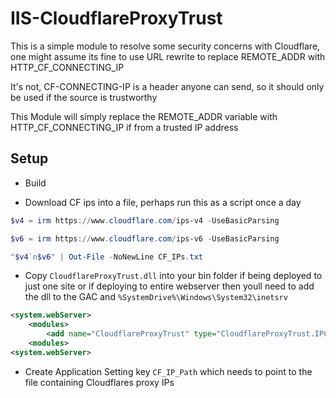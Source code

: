 # IIS-CloudflareProxyTrust

This is a simple module to resolve some security concerns with Cloudflare, one might assume its fine to use URL rewrite to replace REMOTE_ADDR with HTTP_CF_CONNECTING_IP 

It's not, CF-CONNECTING-IP is a header anyone can send, so it should only be used if the source is trustworthy 

This Module will simply replace the REMOTE_ADDR variable with HTTP_CF_CONNECTING_IP if from a trusted IP address

## Setup

- Build

- Download CF ips into a file, perhaps run this as a script once a day

```powershell
$v4 = irm https://www.cloudflare.com/ips-v4 -UseBasicParsing

$v6 = irm https://www.cloudflare.com/ips-v6 -UseBasicParsing

"$v4`n$v6" | Out-File -NoNewLine CF_IPs.txt
```

- Copy `CloudflareProxyTrust.dll` into your bin folder if being deployed to just one site or if deploying to entire webserver then youll need to add the dll to the GAC and `%SystemDrive%\Windows\System32\inetsrv`

```xml
<system.webServer>
    <modules>
        <add name="CloudflareProxyTrust" type="CloudflareProxyTrust.IPCheck, CloudflareProxyTrust, Version=1.0.0.0, Culture=neutral, PublicKeyToken=7381665d8f939351" preCondition="runtimeVersionv4.0" />
    <modules>
<system.webServer>
```

- Create Application Setting key `CF_IP_Path` which needs to point to the file containing Cloudflares proxy IPs
